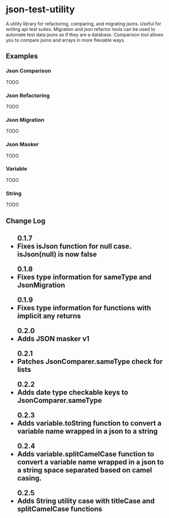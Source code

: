 <h1>json-test-utility</h1>
<p>A utility library for refactoring, comparing, and migrating jsons.
Useful for writing api test suites.
Migration and json refactor tools can be used to automate test data jsons as if they are a database.
Comparison tool allows you to compare jsons and arrays in more flexiable ways.
</p>
<h2>Examples</h2>
<h3>Json Comparison</h3>
TODO
<h3>Json Refactoring</h3>
TODO
<h3>Json Migration</h3>
TODO
<h3>Json Masker</h3>
TODO
<h3>Variable</h3>
TODO
<h3>String</h3>
TODO

<h2>Change Log<h2>
<ul>0.1.7<li>Fixes isJson function for null case. isJson(null) is now false</li></ul>
<ul>0.1.8<li>Fixes type information for sameType and JsonMigration</li></ul>
<ul>0.1.9<li>Fixes type information for functions with implicit any returns</li></ul>
<ul>0.2.0<li>Adds JSON masker v1</li></ul>
<ul>0.2.1<li>Patches JsonComparer.sameType check for lists</li></ul>
<ul>0.2.2<li>Adds date type checkable keys to JsonComparer.sameType</li></ul>
<ul>0.2.3<li>Adds variable.toString function to convert a variable name wrapped in a json to a string</li></ul>
<ul>0.2.4<li>Adds variable.splitCamelCase function to convert a variable name wrapped in a json to a string space separated based on camel casing.</li></ul>
<ul>0.2.5<li>Adds String utility case with titleCase and splitCamelCase functions</li></ul>
